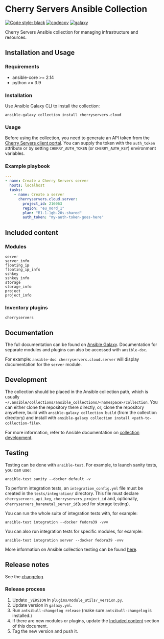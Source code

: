 # Cherry Servers Ansible Collection

[![Code style: black](https://img.shields.io/badge/code%20style-black-000000.svg)](https://github.com/psf/black)
[![codecov](https://codecov.io/gh/cherryservers/ansible-collection-cherryservers/graph/badge.svg?token=ct1qQJ7zmp)](https://codecov.io/gh/cherryservers/ansible-collection-cherryservers)
[![galaxy](https://img.shields.io/badge/dynamic/json?url=https%3A%2F%2Fgalaxy.ansible.com%2Fapi%2Fv3%2Fplugin%2Fansible%2Fcontent%2Fpublished%2Fcollections%2Findex%2Fcherryservers%2Fcloud%2F&query=highest_version.version&label=galaxy)](https://galaxy.ansible.com/ui/repo/published/cherryservers/cloud/)

Cherry Servers Ansible collection for managing infrastructure and resources.

## Installation and Usage

### Requirements

- ansible-core >= 2.14
- python >= 3.9

### Installation

Use Ansible Galaxy CLI to install the collection:

```shell
ansible-galaxy collection install cherryservers.cloud
```

### Usage

Before using the collection, you need to generate an API token from
the [Cherry Servers client portal](https://portal.cherryservers.com/settings/api-keys).
You can supply the token with the `auth_token` attribute or by setting `CHERRY_AUTH_TOKEN` (or `CHERRY_AUTH_KEY`)
environment variables.

### Example playbook

```yaml
---
- name: Create a Cherry Servers server
  hosts: localhost
  tasks:
    - name: Create a server
      cherryservers.cloud.server:
        project_id: 216063
        region: "eu_nord_1"
        plan: "B1-1-1gb-20s-shared"
        auth_token: "my-auth-token-goes-here"
```

## Included content

### Modules

```text
server
server_info
floating_ip
floating_ip_info
sshkey
sshkey_info
storage
storage_info
project
project_info
```

### Inventory plugins

```cherryservers```

## Documentation

The full documentation can be found
on [Ansible Galaxy](https://galaxy.ansible.com/ui/repo/published/cherryservers/cloud/docs/).
Documentation for separate modules and plugins can also be accessed with `ansible-doc`.

For example: `ansible-doc cherryservers.cloud.server` will display documentation for the `server` module.

## Development

The collection should be placed in the Ansible collection path, which is usually
`~/.ansible/collections/ansible_collections/<namespace>/collection`.
You can either clone the repository there directly, or, clone the repository anywhere, build with
`ansible-galaxy collection build` (from the collection directory)
and install with `ansible-galaxy collection install <path-to-collection-file>`.

For more information, refer to Ansible documentation
on [collection development](https://docs.ansible.com/ansible/latest/dev_guide/developing_collections.html).

## Testing

Testing can be done with `ansible-test`. For example, to launch sanity tests, you can use:

```shell
ansible-test sanity --docker default -v
```

To perform integration tests, an `integration_config.yml` file must be created in the `tests/integration/` directory.
This file must declare `cherryservers_api_key`, `cherryservers_project_id` and, optionally,
`cherryservers_baremetal_server_id`(used for storage testing).

You can run the whole suite of integration tests with, for example:

```shell
ansible-test integration --docker fedora39 -vvv
```

You can also run integration tests for specific modules, for example:

```shell
ansible-test integration server --docker fedora39 -vvv
```

More information on Ansible collection testing can be
found [here](https://docs.ansible.com/ansible/latest/dev_guide/developing_collections_testing.html).

## Release notes

See the [changelog](CHANGELOG.rst).

### Release process

1. Update `_VERSION` in `plugins/module_utils/_version.py`.
2. Update version in `galaxy.yml`.
3. Run `antsibull-changelog release` (make sure `antsibull-changelog` is installed.)
4. If there are new modules or plugins, update the [Included content](#included-content) section of this document.
5. Tag the new version and push it.
